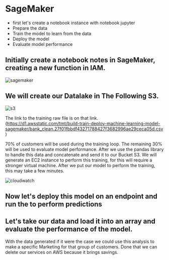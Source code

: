 # SageMaker

* first let's create a notebook instance with notebook jupyter
* Prepare the data
* Train the model to learn from the data
* Deploy the model
* Evaluate model performance

## Initially create a notebook notes in SageMaker, creating a new function in IAM.
![sagemaker](https://user-images.githubusercontent.com/78814110/129970746-6a69a038-4335-41c6-a9d9-6d281c6faf0f.jpg)

## We will create our Datalake in The Following S3.
![s3](https://user-images.githubusercontent.com/78814110/129970857-71a058fd-2100-47ec-b627-03100326788b.jpg)

The link to the training raw file is on that link.
(https://d1.awsstatic.com/tmt/build-train-deploy-machine-learning-model-sagemaker/bank_clean.27f01fbbdf43271788427f3682996ae29ceca05d.csv)

70% of customers will be used during the training loop. The remaining 30% will be used to evaluate model performance.
After we use the pandas library to handle this data and concatenate and send it to our Bucket S3.
We will generate an EC2 instance to perform this training, for this will require a stronger virtual machine.
After we put our model to perform the training, this may take a few minutes.

![cloudwatch](https://user-images.githubusercontent.com/78814110/129971808-12e7f903-bfa8-48f1-a465-3ceb23373d2a.jpg)


## Now let's deploy this model on an endpoint and run the to perform predictions
## Let's take our data and load it into an array and evaluate the performance of the model.

With the data generated if it were the case we could use this analysis to make a specific Marketing for that group of customers.
Done that we can delete our services on AWS because it brings savings.


